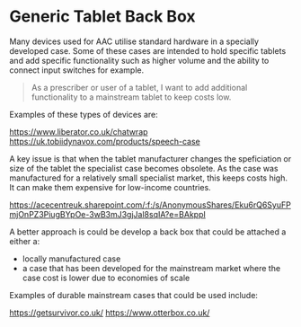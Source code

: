 # Generic Tablet Back Box

Many devices used for AAC utilise standard hardware in a specially developed case. Some of these cases are intended to hold specific tablets and add specific functionality such as higher volume and the ability to connect input switches for example.

> As a prescriber or user of a tablet, I want to add additional functionality to a mainstream tablet to keep costs low.

Examples of these types of devices are:

https://www.liberator.co.uk/chatwrap
https://uk.tobiidynavox.com/products/speech-case

A key issue is that when the tablet manufacturer changes the speficiation or size of the tablet the specialist case becomes obsolete. As the case was manufactured for a relatively small specialist market, this keeps costs high. It can make them expensive for low-income countries.

https://acecentreuk.sharepoint.com/:f:/s/AnonymousShares/Eku6rQ6SyuFPmjOnPZ3PiugBYpOe-3wB3mJ3gjJal8sqIA?e=BAkppI

A better approach is could be develop a back box that could be attached a either a:

- locally manufactured case
- a case that has been developed for the mainstream market where the case cost is lower due to economies of scale

Examples of durable mainstream cases that could be used include:

https://getsurvivor.co.uk/
https://www.otterbox.co.uk/
